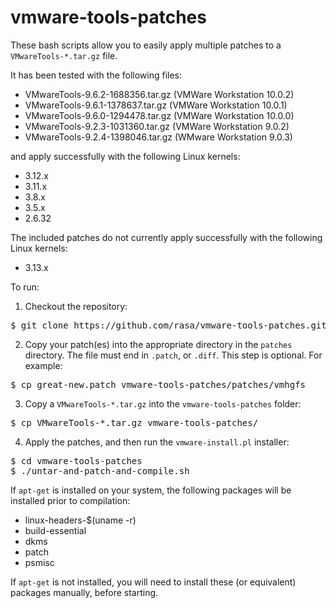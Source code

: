 vmware-tools-patches
====================

These bash scripts allow you to easily apply multiple patches to a `VMwareTools-*.tar.gz` file.

It has been tested with the following files:

* VMwareTools-9.6.2-1688356.tar.gz (VMWare Workstation 10.0.2)
* VMwareTools-9.6.1-1378637.tar.gz (VMWare Workstation 10.0.1)
* VMwareTools-9.6.0-1294478.tar.gz (VMWare Workstation 10.0.0)
* VMwareTools-9.2.3-1031360.tar.gz (VMWare Workstation 9.0.2)
* VMwareTools-9.2.4-1398046.tar.gz (WMware Workstation 9.0.3)

and apply successfully with the following Linux kernels:

* 3.12.x
* 3.11.x
* 3.8.x
* 3.5.x
* 2.6.32

The included patches do not currently apply successfully with the following Linux kernels:

* 3.13.x

To run:

1. Checkout the repository:
<pre>
$ git clone https://github.com/rasa/vmware-tools-patches.git
</pre>
2. Copy your patch(es) into the appropriate directory in the `patches` directory. The file must end in `.patch`, or `.diff`. This step is optional. For example:
<pre>
$ cp great-new.patch vmware-tools-patches/patches/vmhgfs
</pre>
3. Copy a `VMwareTools-*.tar.gz` into the `vmware-tools-patches` folder:
<pre>
$ cp VMwareTools-*.tar.gz vmware-tools-patches/
</pre>
4. Apply the patches, and then run the `vmware-install.pl` installer:
<pre>
$ cd vmware-tools-patches
$ ./untar-and-patch-and-compile.sh
</pre>

If `apt-get` is installed on your system, the following packages will be installed prior to compilation:

* linux-headers-$(uname -r)
* build-essential
* dkms
* patch
* psmisc

If `apt-get` is not installed, you will need to install these (or equivalent) packages manually, before starting.
